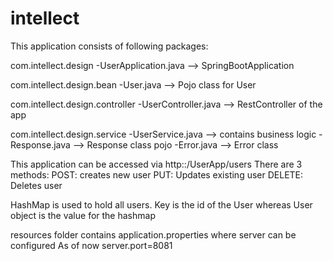 # intellect

This application consists of following packages:

com.intellect.design
  -UserApplication.java --> SpringBootApplication
  
com.intellect.design.bean
  -User.java --> Pojo class for User
  
com.intellect.design.controller
  -UserController.java --> RestController of the app
  
com.intellect.design.service
  -UserService.java --> contains business logic
  -Response.java --> Response class pojo
  -Error.java --> Error class
  
 This application can be accessed via http:<url>:<port>/UserApp/users
 There are 3 methods:
  POST: creates new user
  PUT: Updates existing user
  DELETE: Deletes user
  
  
 HashMap is used to hold all users. Key is the id of the User whereas User object is the value for the hashmap
 
 resources folder contains application.properties where server can be configured
 As of now server.port=8081
